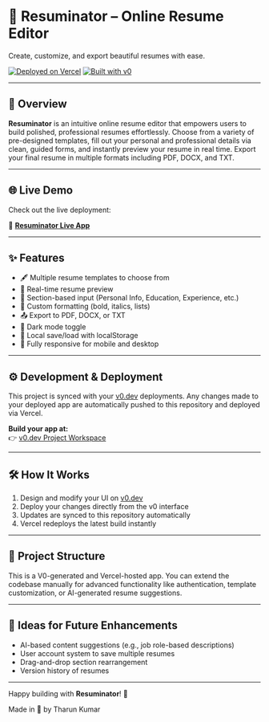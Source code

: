 # 📝 Resuminator – Online Resume Editor

Create, customize, and export beautiful resumes with ease.

[![Deployed on Vercel](https://img.shields.io/badge/Deployed%20on-Vercel-black?style=for-the-badge&logo=vercel)](https://vercel.com/tharun007-tks-projects/v0-resuminator-dd)
[![Built with v0](https://img.shields.io/badge/Built%20with-v0.dev-black?style=for-the-badge)](https://v0.dev/chat/projects/U21wzBs6mhJ)

---

## 🚀 Overview

**Resuminator** is an intuitive online resume editor that empowers users to build polished, professional resumes effortlessly. Choose from a variety of pre-designed templates, fill out your personal and professional details via clean, guided forms, and instantly preview your resume in real time. Export your final resume in multiple formats including PDF, DOCX, and TXT.

---

## 🌐 Live Demo

Check out the live deployment:

🔗 **[Resuminator Live App](https://vercel.com/tharun007-tks-projects/v0-resuminator-dd)**

---

## ✨ Features

- 🖋️ Multiple resume templates to choose from  
- 📄 Real-time resume preview  
- 🧩 Section-based input (Personal Info, Education, Experience, etc.)  
- 🎨 Custom formatting (bold, italics, lists)  
- 📤 Export to PDF, DOCX, or TXT  
- 🌙 Dark mode toggle  
- 💾 Local save/load with localStorage  
- 📱 Fully responsive for mobile and desktop  

---

## ⚙️ Development & Deployment

This project is synced with your [v0.dev](https://v0.dev) deployments. Any changes made to your deployed app are automatically pushed to this repository and deployed via Vercel.

**Build your app at:**  
👉 [v0.dev Project Workspace](https://v0.dev/chat/projects/U21wzBs6mhJ)

---

## 🛠 How It Works

1. Design and modify your UI on [v0.dev](https://v0.dev)
2. Deploy your changes directly from the v0 interface
3. Updates are synced to this repository automatically
4. Vercel redeploys the latest build instantly

---

## 📁 Project Structure

This is a V0-generated and Vercel-hosted app. You can extend the codebase manually for advanced functionality like authentication, template customization, or AI-generated resume suggestions.

---

## 🧠 Ideas for Future Enhancements

- AI-based content suggestions (e.g., job role-based descriptions)
- User account system to save multiple resumes
- Drag-and-drop section rearrangement
- Version history of resumes

---

Happy building with **Resuminator**! 🚀

Made in 💙 by Tharun Kumar
